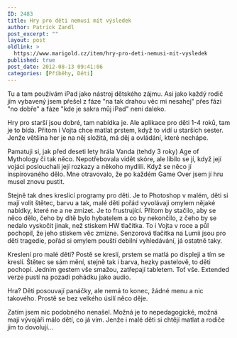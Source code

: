 ```yaml
---
ID: 2483
title: Hry pro děti nemusí mít výsledek
author: Patrick Zandl
post_excerpt: ""
layout: post
oldlink: >
  https://www.marigold.cz/item/hry-pro-deti-nemusi-mit-vysledek
published: true
post_date: 2012-08-13 09:41:06
categories: [Příběhy, Děti]
---
```

<p> Tu a tam používám iPad jako nástroj dětského zájmu. Asi jako každý rodič jím vybavený jsem přešel z fáze "na tak drahou věc mi nesahej" přes fázi "no dobře" a fáze "kde je sakra můj iPad" není daleko.</p>


<p>Hry pro starší jsou dobré, tam nabídka je. Ale aplikace pro děti 1-4 roků, tam je to bída. Přitom i Vojta chce matlat prstem, když to vidí u starších sester. Jenže většina her je na něj složitá, má děj a ovládání, které nechápe.</p>
<p>Pamatuji si, jak před deseti lety hrála Vanda (tehdy 3 roky) Age of Mythology či tak něco. Nepotřebovala vidět skóre, ale líbilo se jí, když její vojáci poslouchali její rozkazy a někoho mydlili. Když se něco jí inspirovaného dělo. Mne otravovalo, že po každém Game Over jsem jí hru musel znovu pustit. </p>
<p>Stejně tak dnes kreslicí programy pro děti. Je to Photoshop v malém, děti si mají volit štětec, barvu a tak, malé děti pořád vyvolávaji omylem nějaké nabídky, které ne a ne zmizet. Je to frustrující. Přitom by stačilo, aby se něco dělo, čeho by dítě bylo hybatelem a co by nekončilo, z čeho by se nedalo vyskočit jinak, než stiskem HW tlačítka. To i Vojta v roce a půl pochopil, že jeho stiskem věc zmizne. Senzorová tlačitka na Lumii jsou pro děti tragedie, pořád si omylem pouští debilní vyhledávání, já ostatně taky.</p>
<p>Kreslení pro malé děti? Postě se kreslí, prstem se matlá po displeji a tím se kreslí. Štětec se sám mění, stejně tak i barva, hezky pastelově, to děti pochopí. Jedním gestem vše smažou, zatřepají tabletem. Toť vše. Extended verze pustí na pozadí pohádku jako audio.</p>
<p>Hra? Děti posouvají panáčky, ale nemá to konec, žádné menu a nic takového. Prostě se bez velkého úsilí něco děje. </p>
<p>Zatím jsem nic podobného nenašel. Možná je to nepedagogické, možná mají vývojáři málo dětí, co já vím. Jenže i malé děti si chtějí matlat a rodiče jim to dovolují...</p>
<p>&nbsp;</p>
